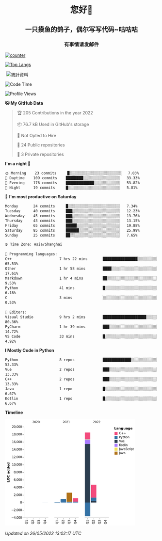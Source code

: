 

<!--
**kitUIN/kitUIN** is a ✨ _special_ ✨ repository because its `README.md` (this file) appears on your GitHub profile.

Here are some ideas to get you started:

- 🔭 I’m currently working on ...
- 🌱 I’m currently learning ...
- 👯 I’m looking to collaborate on ...
- 🤔 I’m looking for help with ...
- 💬 Ask me about ...
- 📫 How to reach me: ...
- 😄 Pronouns: ...
- ⚡ Fun fact: ...
-->
<h1 align="center">您好👋</h1>
<h2 align="center">一只摸鱼的鸽子，偶尔写写代码~咕咕咕</h2>
<h3 align="center">有事情请发邮件</h3>

[![counter](https://count.getloli.com/get/@KitUIN?theme=rule34)](https://count.getloli.com/)

[![Top Langs](https://github-readme-stats.vercel.app/api/top-langs/?username=kitUIN&show_icons=true&theme=gruvbox&locale=cn&layout=compact)](https://github.com/anuraghazra/github-readme-stats)

<p>&nbsp;<img align="center" src="https://github-readme-stats.vercel.app/api?username=kitUIN&show_icons=true&theme=gruvbox&locale=cn" alt="統計資料" /></p>


<!--START_SECTION:waka-->
![Code Time](http://img.shields.io/badge/Code%20Time-522%20hrs%2024%20mins-blue)

![Profile Views](http://img.shields.io/badge/Profile%20Views-14-blue)

**🐱 My GitHub Data** 

> 🏆 205 Contributions in the year 2022
 > 
> 📦 76.7 kB Used in GitHub's storage 
 > 
> 🚫 Not Opted to Hire
 > 
> 📜 24 Public repositories 
 > 
> 🔑 3 Private repositories  
 > 
**I'm a night 🦉** 

```text
🌞 Morning    23 commits     █░░░░░░░░░░░░░░░░░░░░░░░░   7.03% 
🌆 Daytime    109 commits    ████████░░░░░░░░░░░░░░░░░   33.33% 
🌃 Evening    176 commits    █████████████░░░░░░░░░░░░   53.82% 
🌙 Night      19 commits     █░░░░░░░░░░░░░░░░░░░░░░░░   5.81%

```
📅 **I'm most productive on Saturday** 

```text
Monday       24 commits     █░░░░░░░░░░░░░░░░░░░░░░░░   7.34% 
Tuesday      40 commits     ███░░░░░░░░░░░░░░░░░░░░░░   12.23% 
Wednesday    45 commits     ███░░░░░░░░░░░░░░░░░░░░░░   13.76% 
Thursday     43 commits     ███░░░░░░░░░░░░░░░░░░░░░░   13.15% 
Friday       65 commits     █████░░░░░░░░░░░░░░░░░░░░   19.88% 
Saturday     85 commits     ██████░░░░░░░░░░░░░░░░░░░   25.99% 
Sunday       25 commits     ██░░░░░░░░░░░░░░░░░░░░░░░   7.65%

```


```text
⌚︎ Time Zone: Asia/Shanghai

💬 Programming languages: 
C++                      7 hrs 22 mins       ████████████████░░░░░░░░░   65.53% 
Other                    1 hr 58 mins        ████░░░░░░░░░░░░░░░░░░░░░   17.61% 
Markdown                 1 hr 4 mins         ██░░░░░░░░░░░░░░░░░░░░░░░   9.53% 
Python                   41 mins             █░░░░░░░░░░░░░░░░░░░░░░░░   6.18% 
C                        3 mins              ░░░░░░░░░░░░░░░░░░░░░░░░░   0.53%

📝 Editors: 
Visual Studio            9 hrs 2 mins        ████████████████████░░░░░   80.36% 
PyCharm                  1 hr 39 mins        ███░░░░░░░░░░░░░░░░░░░░░░   14.72% 
VS Code                  33 mins             █░░░░░░░░░░░░░░░░░░░░░░░░   4.92%

```

**I Mostly Code in Python** 

```text
Python                   8 repos             █████████████░░░░░░░░░░░░   53.33% 
Vue                      2 repos             ███░░░░░░░░░░░░░░░░░░░░░░   13.33% 
C++                      2 repos             ███░░░░░░░░░░░░░░░░░░░░░░   13.33% 
Java                     1 repo              █░░░░░░░░░░░░░░░░░░░░░░░░   6.67% 
Kotlin                   1 repo              █░░░░░░░░░░░░░░░░░░░░░░░░   6.67%

```


**Timeline**

![Chart not found](https://raw.githubusercontent.com/kitUIN/kitUIN/main/charts/bar_graph.png) 


 *Updated on 26/05/2022 13:02:17 UTC*
<!--END_SECTION:waka-->
